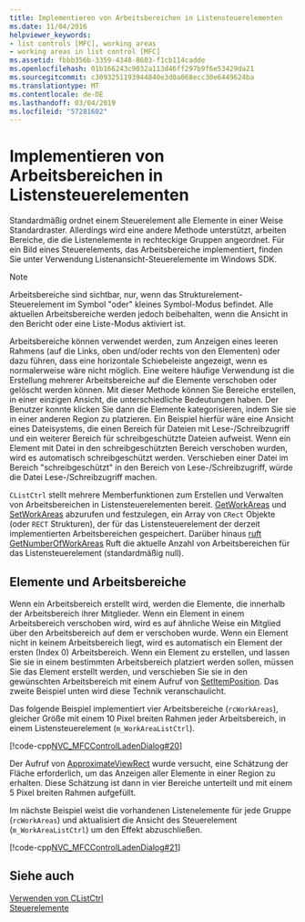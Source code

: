 ```yaml
---
title: Implementieren von Arbeitsbereichen in Listensteuerelementen
ms.date: 11/04/2016
helpviewer_keywords:
- list controls [MFC], working areas
- working areas in list control [MFC]
ms.assetid: fbbb356b-3359-4348-8603-f1cb114cadde
ms.openlocfilehash: 01b166243c9032a113d46ff297b9f6e53429da21
ms.sourcegitcommit: c3093251193944840e3d0a068ecc30e6449624ba
ms.translationtype: MT
ms.contentlocale: de-DE
ms.lasthandoff: 03/04/2019
ms.locfileid: "57281602"
---
```

# <a name="implementing-working-areas-in-list-controls"></a>Implementieren von Arbeitsbereichen in Listensteuerelementen

Standardmäßig ordnet einem Steuerelement alle Elemente in einer Weise Standardraster. Allerdings wird eine andere Methode unterstützt, arbeiten Bereiche, die die Listenelemente in rechteckige Gruppen angeordnet. Für ein Bild eines Steuerelements, das Arbeitsbereiche implementiert, finden Sie unter Verwendung Listenansicht-Steuerelemente im Windows SDK.

> [!NOTE]
>  Arbeitsbereiche sind sichtbar, nur, wenn das Strukturelement-Steuerelement im Symbol "oder" kleines Symbol-Modus befindet. Alle aktuellen Arbeitsbereiche werden jedoch beibehalten, wenn die Ansicht in den Bericht oder eine Liste-Modus aktiviert ist.

Arbeitsbereiche können verwendet werden, zum Anzeigen eines leeren Rahmens (auf die Links, oben und/oder rechts von den Elementen) oder dazu führen, dass eine horizontale Schiebeleiste angezeigt, wenn es normalerweise wäre nicht möglich. Eine weitere häufige Verwendung ist die Erstellung mehrerer Arbeitsbereiche auf die Elemente verschoben oder gelöscht werden können. Mit dieser Methode können Sie Bereiche erstellen, in einer einzigen Ansicht, die unterschiedliche Bedeutungen haben. Der Benutzer konnte klicken Sie dann die Elemente kategorisieren, indem Sie sie in einer anderen Region zu platzieren. Ein Beispiel hierfür wäre eine Ansicht eines Dateisystems, die einen Bereich für Dateien mit Lese-/Schreibzugriff und ein weiterer Bereich für schreibgeschützte Dateien aufweist. Wenn ein Element mit Datei in den schreibgeschützten Bereich verschoben wurden, wird es automatisch schreibgeschützt werden. Verschieben einer Datei im Bereich "schreibgeschützt" in den Bereich von Lese-/Schreibzugriff, würde die Datei Lese-/Schreibzugriff machen.

`CListCtrl` stellt mehrere Memberfunktionen zum Erstellen und Verwalten von Arbeitsbereichen in Listensteuerelementen bereit. [GetWorkAreas](../mfc/reference/clistctrl-class.md#getworkareas) und [SetWorkAreas](../mfc/reference/clistctrl-class.md#setworkareas) abzurufen und festzulegen, ein Array von `CRect` Objekte (oder `RECT` Strukturen), der für das Listensteuerelement der derzeit implementierten Arbeitsbereichen gespeichert. Darüber hinaus [ruft GetNumberOfWorkAreas](../mfc/reference/clistctrl-class.md#getnumberofworkareas) Ruft die aktuelle Anzahl von Arbeitsbereichen für das Listensteuerelement (standardmäßig null).

## <a name="items-and-working-areas"></a>Elemente und Arbeitsbereiche

Wenn ein Arbeitsbereich erstellt wird, werden die Elemente, die innerhalb der Arbeitsbereich ihrer Mitglieder. Wenn ein Element in einem Arbeitsbereich verschoben wird, wird es auf ähnliche Weise ein Mitglied über den Arbeitsbereich auf dem er verschoben wurde. Wenn ein Element nicht in keinem Arbeitsbereich liegt, wird es automatisch ein Element der ersten (Index 0) Arbeitsbereich. Wenn ein Element zu erstellen, und lassen Sie sie in einem bestimmten Arbeitsbereich platziert werden sollen, müssen Sie das Element erstellt werden, und verschieben Sie sie in den gewünschten Arbeitsbereich mit einem Aufruf von [SetItemPosition](../mfc/reference/clistctrl-class.md#setitemposition). Das zweite Beispiel unten wird diese Technik veranschaulicht.

Das folgende Beispiel implementiert vier Arbeitsbereiche (`rcWorkAreas`), gleicher Größe mit einem 10 Pixel breiten Rahmen jeder Arbeitsbereich, in einem Listensteuerelement (`m_WorkAreaListCtrl`).

[!code-cpp[NVC_MFCControlLadenDialog#20](../mfc/codesnippet/cpp/implementing-working-areas-in-list-controls_1.cpp)]

Der Aufruf von [ApproximateViewRect](../mfc/reference/clistctrl-class.md#approximateviewrect) wurde versucht, eine Schätzung der Fläche erforderlich, um das Anzeigen aller Elemente in einer Region zu erhalten. Diese Schätzung ist dann in vier Bereiche unterteilt und mit einem 5 Pixel breiten Rahmen aufgefüllt.

Im nächste Beispiel weist die vorhandenen Listenelemente für jede Gruppe (`rcWorkAreas`) und aktualisiert die Ansicht des Steuerelement (`m_WorkAreaListCtrl`) um den Effekt abzuschließen.

[!code-cpp[NVC_MFCControlLadenDialog#21](../mfc/codesnippet/cpp/implementing-working-areas-in-list-controls_2.cpp)]

## <a name="see-also"></a>Siehe auch

[Verwenden von CListCtrl](../mfc/using-clistctrl.md)<br/>
[Steuerelemente](../mfc/controls-mfc.md)
